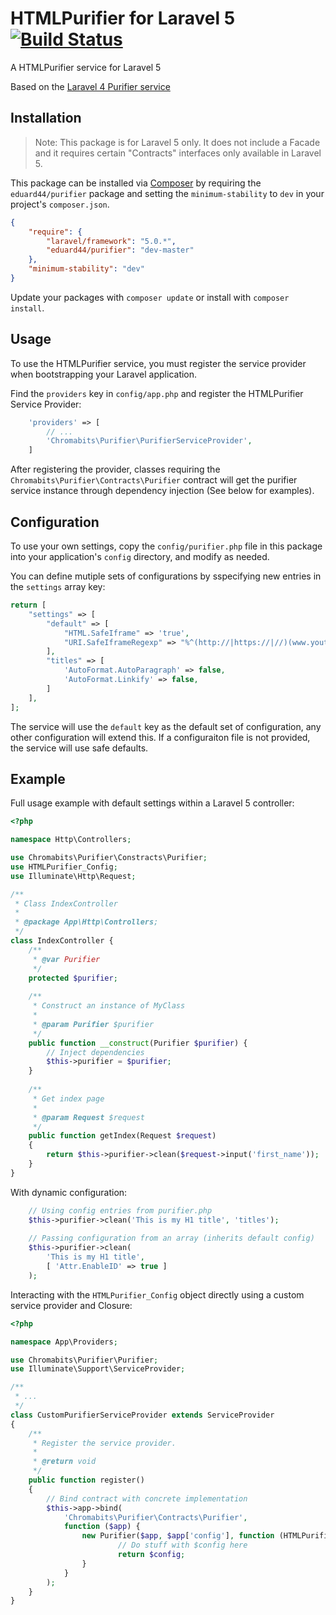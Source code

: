 # HTMLPurifier for Laravel 5 [![Build Status](https://travis-ci.org/eduard44/purifier.svg?branch=master)](https://travis-ci.org/eduard44/purifier)

A HTMLPurifier service for Laravel 5

Based on the [Laravel 4 Purifier service]((https://github.com/mewebstudio/purifier)) 

## Installation

> Note: This package is for Laravel 5 only. It does not include a Facade and it requires certain "Contracts" interfaces only available in Laravel 5. 

This package can be installed via [Composer](http://getcomposer.org) by requiring the `eduard44/purifier` package and setting the `minimum-stability` to `dev` in your project's `composer.json`.

```json
{
    "require": {
        "laravel/framework": "5.0.*",
        "eduard44/purifier": "dev-master"
    },
    "minimum-stability": "dev"
}
```

Update your packages with `composer update` or install with `composer install`.

## Usage

To use the HTMLPurifier service, you must register the service provider when bootstrapping your Laravel application.

Find the `providers` key in `config/app.php` and register the HTMLPurifier Service Provider:

```php
    'providers' => [
        // ...
        'Chromabits\Purifier\PurifierServiceProvider',
    ]
```

After registering the provider, classes requiring the `Chromabits\Purifier\Contracts\Purifier` contract will get the purifier service instance through dependency injection (See below for examples).

## Configuration

To use your own settings, copy the `config/purifier.php` file in this package into your application's `config` directory, and modify as needed.

You can define mutiple sets of configurations by sspecifying new entries in the `settings` array key:

```php
return [
    "settings" => [
        "default" => [
            "HTML.SafeIframe" => 'true',
            "URI.SafeIframeRegexp" => "%^(http://|https://|//)(www.youtube.com/embed/|player.vimeo.com/video/)%",
        ],
        "titles" => [
            'AutoFormat.AutoParagraph' => false,
            'AutoFormat.Linkify' => false,
        ]
    ],
];
```

The service will use the `default` key as the default set of configuration, any other configuration will extend this. If a configuraiton file is not provided, the service will use safe defaults.

## Example

Full usage example with default settings within a Laravel 5 controller:

```php
<?php

namespace Http\Controllers;

use Chromabits\Purifier\Constracts\Purifier;
use HTMLPurifier_Config;
use Illuminate\Http\Request;

/**
 * Class IndexController
 *
 * @package App\Http\Controllers;
 */
class IndexController {
	/**
	 * @var Purifier
	 */
	protected $purifier;
	
	/**
	 * Construct an instance of MyClass
	 *
	 * @param Purifier $purifier
	 */
	public function __construct(Purifier $purifier) {
		// Inject dependencies
		$this->purifier = $purifier;
	}
	
	/**
	 * Get index page
	 *
	 * @param Request $request
	 */
	public function getIndex(Request $request)
	{
		return $this->purifier->clean($request->input('first_name'));
	}
}
```

With dynamic configuration:

```php
	// Using config entries from purifier.php
	$this->purifier->clean('This is my H1 title', 'titles');
	
	// Passing configuration from an array (inherits default config)
	$this->purifier->clean(
		'This is my H1 title',
		[ 'Attr.EnableID' => true ]
	);
```

Interacting with the `HTMLPurifier_Config` object directly using a custom service provider and Closure:

```php
<?php

namespace App\Providers;

use Chromabits\Purifier\Purifier;
use Illuminate\Support\ServiceProvider;

/**
 * ...
 */
class CustomPurifierServiceProvider extends ServiceProvider
{
    /**
     * Register the service provider.
     *
     * @return void
     */
    public function register()
    {
        // Bind contract with concrete implementation
        $this->app->bind(
        	'Chromabits\Purifier\Contracts\Purifier',
        	function ($app) {
          		new Purifier($app, $app['config'], function (HTMLPurifier_Config $config) {
                		// Do stuff with $config here
                		return $config;
                }
            }
        );
    }
}
```
